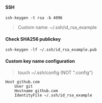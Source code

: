 #### SSH

    ssh-keygen -t rsa -b 4096

> Custom name: ~/.ssh/id_rsa_example

#### Check SHA256 publickey

    ssh-keygen -lf ~/.ssh/id_rsa_example.pub

#### Custom key name configuration

> touch ~/.ssh/config (NOT ".config")

    Host github.com
        User git
        Hostname github.com
        IdentityFile ~/.ssh/id_rsa_example
